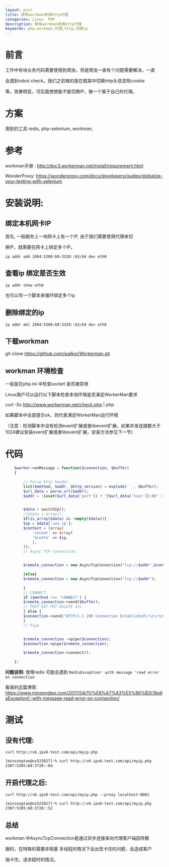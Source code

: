 ```yaml
---
layout: post
title: 使用workman来做http代理
categories: Linux  PHP
description: 使用workman来做http代理
keywords: php,workman,代理,http,切换ip 
---
```


# 前言

工作中有块业务代码需要使用到爬虫，但是爬虫一直有个问题需要解决。一直

会遇到robot check。我们之前做的是在框架中切换http头信息除cookie 

等。效果明显，可后面想想能不能切换IP，做一个属于自己的代理。

# 方案

 用到的工具  redis, php-selenium, workman, 
 
# 参考

workman手册 : http://doc3.workerman.net/install/requirement.html

WonderProxy: https://wonderproxy.com/docs/developers/guides/globalize-your-testing-with-selenium

# 安装说明:

## 绑定本机网卡IP
  
  首先, 一般服务上一块网卡上有一个IP, 由于我们需要使用代理来切
  
  换IP，就需要在网卡上绑定多个IP。
  
  `ip addr add 2604:5300:60:3320::63/64 dev eth0`
  
## 查看ip 绑定是否生效

 `ip addr show eth0`
    
  
  也可以写一个脚本来循环绑定多个ip

## 删除绑定的ip 
  
   `ip addr del 2604:5300:60:3320::63/64 dev eth0`
  
  
## 下载workman 

git clone https://github.com/walkor/Workerman.git

## workman 环境检查

一般是在php.ini 中检查socket 是否被禁用

Linux用户可以运行以下脚本检查本地环境是否满足WorkerMan要求

curl -Ss http://www.workerman.net/check.php | php

如果脚本中全部提示ok，则代表满足WorkerMan运行环境

（注意：检测脚本中没有检测event扩展或者libevent扩展，如果并发连接数大于1024建议安装event扩展或者libevent扩展，安装方法参见下一节）


# 代码

```php
	$worker->onMessage = function($connection, $buffer)
	{

	    // Parse http header.
	    list($method, $addr, $http_version) = explode(' ', $buffer);
	    $url_data = parse_url($addr);
	    $addr = !isset($url_data['port']) ? "{$url_data['host']}:80" : "{$url_data['host']}:{$url_data['port']}";


	    $data = switchIp();
	    //$data = array();
	    if(is_array($data) && !empty($data)){
		$ip = $data['use_ip'];
		$context = (array(
		    'socket' => array(
			'bindto' => $ip,
		    ),
		));
		// Async TCP connection.


		$remote_connection = new AsyncTcpConnection("tcp://$addr",$context);

	    }else{
		$remote_connection = new AsyncTcpConnection("tcp://$addr");

	    }
	    // CONNECT.
	    if ($method !== 'CONNECT') {
		$remote_connection->send($buffer);
		// POST GET PUT DELETE etc.
	    } else {
		$connection->send("HTTP/1.1 200 Connection Established\r\n\r\n");
	    }
	    // Pipe.


	    $remote_connection ->pipe($connection);
	    $connection->pipe($remote_connection);

	    $remote_connection->connect();

	};
```
**问题说明:** 使用redis 可能会遇到 `RedisException' with message 'read error on connection`

看我的这篇博客: https://www.minsongtao.com/2017/04/11/%E8%A7%A3%E5%86%B3\'RedisException\'-with-message-read-error-on-connection/

# 测试

## 没有代理:

`curl http://v6.ipv6-test.com/api/myip.php`

```bash
[minsongtao@ns523827]~% curl http://v6.ipv6-test.com/api/myip.php
2307:5305:60:3720::64
```


## 开启代理之后:

`curl http://v6.ipv6-test.com/api/myip.php --proxy localhost:8081`

```bash
[minsongtao@ns523827]~% curl http://v6.ipv6-test.com/api/myip.php
2307:5305:60:3720::52
```

## 总结 

workman 中AsyncTcpConnection是通过异步连接来向代理客户端回传数

据的，在特殊的需要非阻塞 多线程的情况下会出现卡住的问题，会造成客户

端卡住，请求超时的情况。





